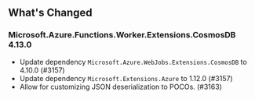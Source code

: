 ## What's Changed

<!-- Please add your release notes in the following format:
- My change description (#PR/#issue)
-->

### Microsoft.Azure.Functions.Worker.Extensions.CosmosDB 4.13.0

- Update dependency `Microsoft.Azure.WebJobs.Extensions.CosmosDB` to 4.10.0 (#3157)
- Update dependency `Microsoft.Extensions.Azure` to 1.12.0 (#3157)
- Allow for customizing JSON deserialization to POCOs. (#3163)
